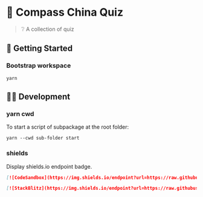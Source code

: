 # 🧭 Compass China Quiz

> ❔ A collection of quiz

## 🚀 Getting Started

### Bootstrap workspace

```shell
yarn
```

## 🧑‍💻 Development

### yarn cwd

To start a script of subpackage at the root folder:

```shell
yarn --cwd sub-folder start
```

### shields

Display shields.io endpoint badge.

```md
[![CodeSandbox](https://img.shields.io/endpoint?url=https://raw.githubusercontent.com/CompassChina/quiz/main/csb.json)](https://githubbox.com/CompassChina/quiz/tree/main/_quiz_folder_)
```

```md
[![StackBlitz](https://img.shields.io/endpoint?url=https://raw.githubusercontent.com/CompassChina/quiz/main/sbz.json)](https://stackblitz.com/github/CompassChina/quiz/tree/main/_quiz_folder_)
```
